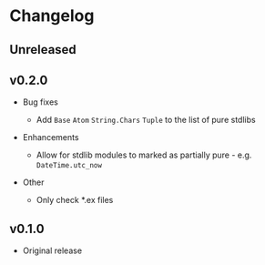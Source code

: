 # Changelog

## Unreleased

## v0.2.0

* Bug fixes
  * Add `Base` `Atom` `String.Chars` `Tuple` to the list of pure stdlibs

* Enhancements
  * Allow for stdlib modules to marked as partially pure - e.g. `DateTime.utc_now`

* Other
  * Only check *.ex files

## v0.1.0

* Original release

